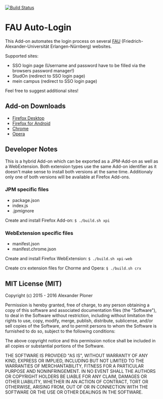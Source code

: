 [![Build Status](https://travis-ci.org/alex-pl/fau-auto-login.svg?branch=master)](https://travis-ci.org/alex-pl/fau-auto-login)

# FAU Auto-Login
This Add-on automates the login process on several [FAU](https://www.fau.de/) (Friedrich-Alexander-Universität Erlangen-Nürnberg) websites.

Supported sites:
* SSO login page (Username and password have to be filled via the browsers password manager!)
* StudOn (redirect to SSO login page)
* mein campus (redirect to SSO login page)

Feel free to suggest additional sites!

## Add-on Downloads
* [Firefox Desktop](https://addons.mozilla.org/firefox/addon/fau-auto-login/)
* [Firefox for Android](https://addons.mozilla.org/android/addon/fau-auto-login/)
* [Chrome](https://chrome.google.com/webstore/detail/mmfijonpcpoiapcfmfieaaccmljmkidf/)
* [Opera](https://addons.opera.com/extensions/details/fau-auto-login/)

## Developer Notes
This is a hybrid Add-on which can be exported as a JPM-Add-on as well as a WebExtension. Both extension types use the same Add-on identifier as it doesn't make sense to install both versions at the same time. Additionaly only one of both versions will be available at Firefox Add-ons.

### JPM specific files
* package.json
* index.js
* .jpmignore

Create and install Firefox Add-on:
`$ ./build.sh xpi`

### WebExtension specific files
* manifest.json
* manifest.chrome.json

Create and install Firefox WebExtension:
`$ ./build.sh xpi-web`

Create crx extension files for Chorme and Opera:
`$ ./build.sh crx`

## MIT License (MIT)

Copyright (c) 2015 - 2016 Alexander Ploner

Permission is hereby granted, free of charge, to any person obtaining a copy
of this software and associated documentation files (the "Software"), to deal
in the Software without restriction, including without limitation the rights
to use, copy, modify, merge, publish, distribute, sublicense, and/or sell
copies of the Software, and to permit persons to whom the Software is
furnished to do so, subject to the following conditions:

The above copyright notice and this permission notice shall be included in
all copies or substantial portions of the Software.

THE SOFTWARE IS PROVIDED "AS IS", WITHOUT WARRANTY OF ANY KIND, EXPRESS OR
IMPLIED, INCLUDING BUT NOT LIMITED TO THE WARRANTIES OF MERCHANTABILITY,
FITNESS FOR A PARTICULAR PURPOSE AND NONINFRINGEMENT.  IN NO EVENT SHALL THE
AUTHORS OR COPYRIGHT HOLDERS BE LIABLE FOR ANY CLAIM, DAMAGES OR OTHER
LIABILITY, WHETHER IN AN ACTION OF CONTRACT, TORT OR OTHERWISE, ARISING FROM,
OUT OF OR IN CONNECTION WITH THE SOFTWARE OR THE USE OR OTHER DEALINGS IN
THE SOFTWARE.
